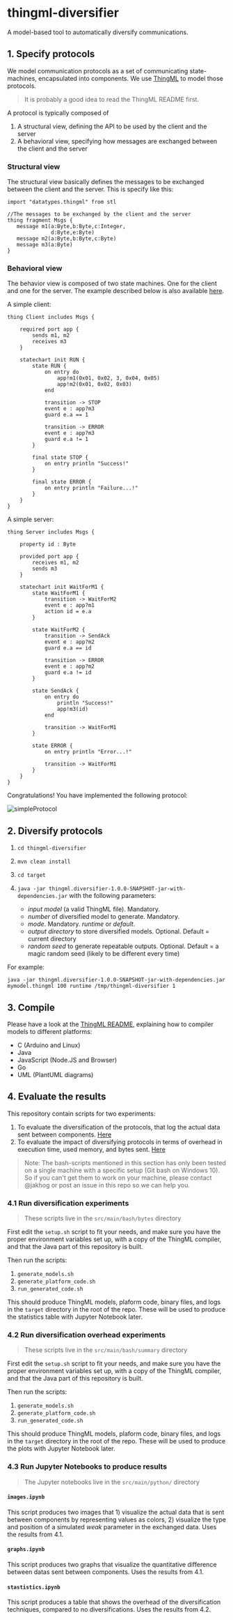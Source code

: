 # thingml-diversifier

A model-based tool to automatically diversify communications.

## 1. Specify protocols

We model communication protocols as a set of communicating state-machines, encapsulated into components. 
We use [ThingML](https://github.com/TelluIoT/ThingML) to model those protocols. 

> It is probably a good idea to read the ThingML README first.

A protocol is typically composed of

1. A structural view, defining the API to be used by the client and the server
2. A behavioral view, specifying how messages are exchanged between the client and the server

### Structural view

The structural view basically defines the messages to be exchanged between the client and the server.
This is specify like this:

```
import "datatypes.thingml" from stl

//The messages to be exchanged by the client and the server
thing fragment Msgs {
   message m1(a:Byte,b:Byte,c:Integer,
              d:Byte,e:Byte)
   message m2(a:Byte,b:Byte,c:Byte)
   message m3(a:Byte)
}
```

### Behavioral view 

The behavior view is composed of two state machines. One for the client and one for the server. The example described below is also available [here](https://github.com/SINTEF-9012/thingml-diversifier/tree/master/docs/mymodel.thingml).

A simple client:
```
thing Client includes Msgs {
    
    required port app {
        sends m1, m2
        receives m3
    }

    statechart init RUN {        
        state RUN {
            on entry do
                app!m1(0x01, 0x02, 3, 0x04, 0x05)
                app!m2(0x01, 0x02, 0x03)
            end
            
            transition -> STOP
            event e : app?m3
            guard e.a == 1
            
            transition -> ERROR
            event e : app?m3
            guard e.a != 1
        }
        
        final state STOP {
            on entry println "Success!"
        }
        
        final state ERROR {
            on entry println "Failure...!"
        }
    }
}
```

A simple server:
```
thing Server includes Msgs {
    
    property id : Byte

    provided port app {
        receives m1, m2
        sends m3
    }

    statechart init WaitForM1 {                
        state WaitForM1 {
            transition -> WaitForM2
            event e : app?m1
            action id = e.a
        }
            
        state WaitForM2 {
            transition -> SendAck
            event e : app?m2
            guard e.a == id
            
            transition -> ERROR
            event e : app?m2
            guard e.a != id
        }
            
        state SendAck {
            on entry do
                println "Success!"
                app!m3(id)
            end
                
            transition -> WaitForM1
        }
        
        state ERROR {
            on entry println "Error...!"
                
            transition -> WaitForM1
        }        
    }
}
```

Congratulations! You have implemented the following protocol:

![simpleProtocol](docs/simpleProtocol.png)

## 2. Diversify protocols

1. `cd thingml-diversifier`
2. `mvn clean install`
3. `cd target`
4. `java -jar thingml.diversifier-1.0.0-SNAPSHOT-jar-with-dependencies.jar` with the following parameters:

    - *input model* (a valid ThingML file). Mandatory.
    - *number* of diversified model to generate. Mandatory.
    - *mode*. Mandatory. *runtime* or *default*.
    - *output directory* to store diversified models. Optional. Default = current directory
    - *random seed* to generate repeatable outputs. Optional. Default = a magic random seed (likely to be different every time)
    
For example: 

`java -jar thingml.diversifier-1.0.0-SNAPSHOT-jar-with-dependencies.jar mymodel.thingml 100 runtime /tmp/thingml-diversifier 1`
    
## 3. Compile

Please have a look at the [ThingML README](https://github.com/TelluIoT/ThingML), explaining how to compiler models to different platforms: 

- C (Arduino and Linux)
- Java
- JavaScript (Node.JS and Browser)
- Go
- UML (PlantUML diagrams)

## 4. Evaluate the results

This repository contain scripts for two experiments:
1) To evaluate the diversification of the protocols, that log the actual data sent between components. [Here](src/main/bash/bytes)
2) To evaluate the impact of diversifying protocols in terms of overhead in execution time, used memory, and bytes sent. [Here](src/main/bash/summary)

> Note: The bash-scripts mentioned in this section has only been tested on a single machine with a specific setup (Git bash on Windows 10).
> So if you can't get them to work on your machine, please contact @jakhog or post an issue in this repo so we can help you.

### 4.1 Run diversification experiments
> These scripts live in the `src/main/bash/bytes` directory

First edit the `setup.sh` script to fit your needs, and make sure you have the proper environment variables set up, with a copy of the ThingML compiler, and that the Java part of this repository is built.

Then run the scripts:
1) `generate_models.sh`
2) `generate_platform_code.sh`
3) `run_generated_code.sh`

This should produce ThingML models, plaform code, binary files, and logs in the `target` directory in the root of the repo. These will be used to produce the statistics table with Jupyter Notebook later.

### 4.2 Run diversification overhead experiments
> These scripts live in the `src/main/bash/summary` directory

First edit the `setup.sh` script to fit your needs, and make sure you have the proper environment variables set up, with a copy of the ThingML compiler, and that the Java part of this repository is built.

Then run the scripts:
1) `generate_models.sh`
2) `generate_platform_code.sh`
3) `run_generated_code.sh`

This should produce ThingML models, plaform code, binary files, and logs in the `target` directory in the root of the repo. These will be used to produce the plots with Jupyter Notebook later.

### 4.3 Run Jupyter Notebooks to produce results
> The Jupyter notebooks live in the `src/main/python/` directory

#### `images.ipynb`
This script produces two images that 1) visualize the actual data that is sent between components by representing values as colors, 2) visualize the type and position of a simulated _weak_ parameter in the exchanged data. Uses the results from 4.1.

#### `graphs.ipynb`
This script produces two graphs that visualize the quantitative difference between datas sent between components. Uses the results from 4.1.

#### `stastistics.ipynb`
This script produces a table that shows the overhead of the diversification techniques, compared to no diversifications. Uses the results from 4.2.
